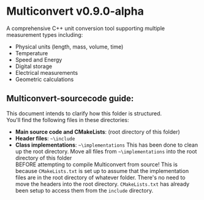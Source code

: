 # Multiconvert v0.9.0-alpha
A comprehensive C++ unit conversion tool supporting multiple measurement types including:
- Physical units (length, mass, volume, time)
- Temperature
- Speed and Energy
- Digital storage
- Electrical measurements
- Geometric calculations

## Multiconvert-sourcecode guide:
This document intends to clarify how this folder is structured.  
You'll find the following files in these directories:
- **Main source code and CMakeLists**: (root directory of this folder)
- **Header files**: `~\include`
- **Class implementations**: `~\implementations`
This has been done to clean up the root directory. Move all files from `~\implementations` into the root directory of this folder  
BEFORE attempting to compile Multiconvert from source! This is because `CMakeLists.txt` is set up to assume that the implementation  
files are in the root directory of whatever folder. There's no need to move the headers into the root directory. `CMakeLists.txt`
has already been setup to access them from the `include` directory.
